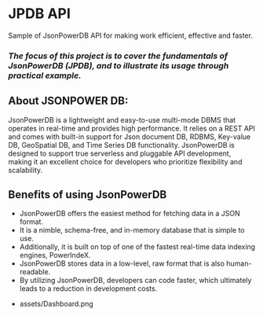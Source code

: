 # JPDB API
Sample of JsonPowerDB API for making work efficient, effective and faster.

### *The focus of this project is to cover the fundamentals of JsonPowerDB (JPDB), and to illustrate its usage through practical example.*

## About JSONPOWER DB:

   JsonPowerDB is a lightweight and easy-to-use multi-mode DBMS that operates in real-time and provides high performance. It relies on a REST API and comes with built-in support for Json document DB, RDBMS, Key-value DB, GeoSpatial DB, and Time Series DB functionality. JsonPowerDB is designed to support true serverless and pluggable API development, making it an excellent choice for developers who prioritize flexibility and scalability.
   
## Benefits of using JsonPowerDB
   - JsonPowerDB offers the easiest method for fetching data in a JSON format.
   - It is a nimble, schema-free, and in-memory database that is simple to use.
   - Additionally, it is built on top of one of the fastest real-time data indexing engines, PowerIndeX. 
   - JsonPowerDB stores data in a low-level, raw format that is also human-readable.
   - By utilizing JsonPowerDB, developers can code faster, which ultimately leads to a reduction in development costs.

+ assets/Dashboard.png
